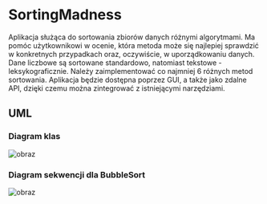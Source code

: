 # SortingMadness

Aplikacja służąca do sortowania zbiorów danych różnymi algorytmami. Ma pomóc użytkownikowi w ocenie, która metoda może się najlepiej sprawdzić w konkretnych przypadkach oraz, oczywiście, w uporządkowaniu danych. Dane liczbowe są sortowane standardowo, natomiast tekstowe - leksykograficznie. Należy zaimplementować co najmniej 6 różnych metod sortowania. Aplikacja będzie dostępna poprzez GUI, a także jako zdalne API, dzięki czemu można zintegrować z istniejącymi narzędziami.

## UML
### Diagram klas
![obraz](https://user-images.githubusercontent.com/71709842/208747048-9b3200a3-08d3-451b-9150-1da477274bd5.png)
### Diagram sekwencji dla BubbleSort
![obraz](https://user-images.githubusercontent.com/71709842/208747142-b89d6fde-d1c5-45c4-a41f-c4604acbb6eb.png)
